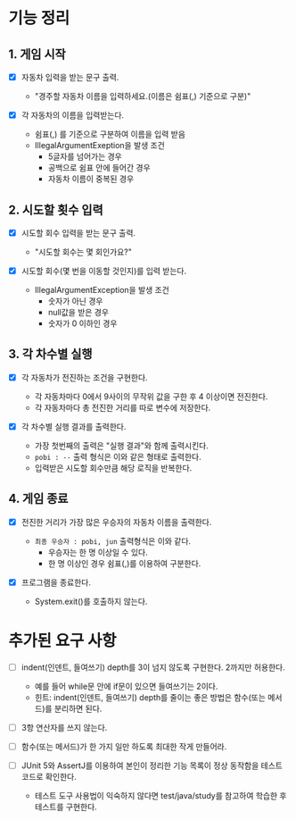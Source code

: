# 기능 정리
## 1. 게임 시작
- [x] 자동차 입력을 받는 문구 출력.
  - "경주할 자동차 이름을 입력하세요.(이름은 쉼표(,) 기준으로 구분)" 
  

- [x] 각 자동차의 이름을 입력받는다. 
  - 쉼표(,) 를 기준으로 구분하여 이름을 입력 받음
  - IllegalArgumentExeption을 발생 조건
    - 5글자를 넘어가는 경우
    - 공백으로 쉼표 안에 들어간 경우
    - 자동차 이름이 중복된 경우

## 2. 시도할 횟수 입력
- [x] 시도할 회수 입력을 받는 문구 출력.
  - "시도할 회수는 몇 회인가요?"  
  

- [x] 시도할 회수(몇 번을 이동할 것인지)를 입력 받는다.
  - IllegalArgumentException을 발생 조건
    - 숫자가 아닌 경우
    - null값을 받은 경우
    - 숫자가 0 이하인 경우

## 3. 각 차수별 실행
- [x] 각 자동차가 전진하는 조건을 구현한다.
  - 각 자동차마다 0에서 9사이의 무작위 값을 구한 후 4 이상이면 전진한다.
  - 각 자동차마다 총 전진한 거리를 따로 변수에 저장한다.  
  

- [x] 각 차수별 실행 결과를 출력한다.
  - 가장 첫번째의 출력은 "실행 결과"와 함께 출력시킨다.
  - `pobi : --` 출력 형식은 이와 같은 형태로 출력한다.
  - 입력받은 시도할 회수만큼 해당 로직을 반복한다.

## 4. 게임 종료
- [x] 전진한 거리가 가장 많은 우승자의 자동차 이름을 출력한다.
  - `최종 우승자 : pobi, jun` 출력형식은 이와 같다.
    - 우승자는 한 명 이상일 수 있다.
    - 한 명 이상인 경우 쉼표(,)를 이용하여 구분한다.  
  

- [x] 프로그램을 종료한다.
  - System.exit()를 호출하지 않는다.

# 추가된 요구 사항
- [ ] indent(인덴트, 들여쓰기) depth를 3이 넘지 않도록 구현한다. 2까지만 허용한다. 
  - 예를 들어 while문 안에 if문이 있으면 들여쓰기는 2이다. 
  - 힌트: indent(인덴트, 들여쓰기) depth를 줄이는 좋은 방법은 함수(또는 메서드)를 분리하면 된다.  
  
 
- [ ] 3항 연산자를 쓰지 않는다.  
  

- [ ] 함수(또는 메서드)가 한 가지 일만 하도록 최대한 작게 만들어라.  
  

- [ ] JUnit 5와 AssertJ를 이용하여 본인이 정리한 기능 목록이 정상 동작함을 테스트 코드로 확인한다. 
  - 테스트 도구 사용법이 익숙하지 않다면 test/java/study를 참고하여 학습한 후 테스트를 구현한다.
